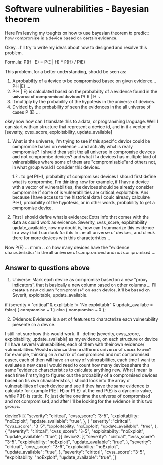 # Software vulnerabilities - Bayesian theorem

Here I'm leaving my toughts on how to use bayesian theorem to predict: how compromise is a device based on certain evidence.

Okey .. I'll try to write my ideas about how to designed and resolve this problem.

Formula: 
P(H | E) = P(E | H) * P(H) / P(E)

This problem, for a better understanding, should be seen as:
1. A probability of a device to be compromised based on given evidence... P(H|E) ... 
2. P(H | E) is calculated based on the probability of a evidence found in the universe of compromised devices P( E | H ).
3. It multiply by the probability of the hypotesis in the universe of devices.
4. Divided by the probability of seen the evidences in the all universe of cases P (E) ... 

okey now how can I translate this to a data, or programming language. Well I can start with an structure that represent a device id, and in it a vector of [severity, cvss_score, exploitability, update_available] 

1. What is the universe, I'm trying to see if this specific device could be compromise based on evidence .. and actually what is really compromise? I should then split the all universe in compromise devices and not compromise devices? and what if a devices has multiple 
kind of vulnerabilities where some of them are "compromisable"and others not, in what group would I consider this devices.

    1.2 . to get P(H), probabilty of compromises devices I should first define what is compromise, I'm thinking now for example, if I have a device with a vector of vulnerabilities, the devices should be already consider compromise if some of is vulnerabilities are critical, 
    exploitable. And because I have access to the historical data I could already calculate P(H), probability of the hypotesis, or in other words, probability to get a compromise device.

3. First I should define what is evidence: Extra info that comes with the data as could work as evidence. Severity, cvss_score, exploitability, update_available, now my doubt is, how can I summarize this evidence in a way that I can look for this in the all universe 
of devices, and check there for more devices with this characteristics .. 


Now P(E) ... mmm .. on how many devices have the "evidence characteristics"in the all universe of compromised and not compromised ...

## Answer to questions above

1. Universe: Mark each device as compromise based on a new "proxy indicators", that is basically a new column based on other columns ... I'll create a new column "compromise" on each device, it'll be based on Severit, exploitable, update_available.

if (severity = "critical" & explitable != "No exploitablr" & update_availabe = false) { compromise = 1 } else { compromise = 0 }; 

2. Evidence: Evidence is a set of features to characterize each vulnerability presente on a device. 

I still not sure how this would work. If I define [severity, cvss_score, exploitability, update_available] as my evidence, on each structure or device I'll have several vulnerabilities, each of them with their own evidence/ vulnerabilities. Would evidence 
then a different universe of cases to see? for example, thinking on a matrix of compromised and not compromised cases, each of then will have an array of vulnerabilities, each time I want to evaluate a new case I would need to count how many devices share this same "evidence characteristics
to calculate anything new. What I mean is each time I'm trying to figured out the probability of a compromised devices based on tis own characteristics, I should look into the array of vulnerabilities of each device and see if they have the same evidence to calculate for example
P(E | H) or P( E), at the end P(E) is a dynamic value, while P(H) is static. I'd just define one time the universe of compromised and not compromised, and after I'll be looking for the evidence in this two groups.

                                                                
device1: [{
            "severity": "ciritcal",
            "cvss_score": "3-5",
            "exploitability: "noExploit",
            "update_available": "true",
        },
        {    "severity": "ciritcal",
            "cvss_score": "3-5",
            "exploitability: "noExploit",
            "update_available": "true",
        },
        {
            "severity": "ciritcal",
            "cvss_score": "3-5",
            "exploitability: "noExploit",
            "update_available": "true",
        }]
device2: [{
            "severity": "ciritcal",
            "cvss_score": "3-5",
            "exploitability: "noExploit",
            "update_available": "true",
        },
            "severity": "ciritcal",
            "cvss_score": "3-5",
            "exploitability: "noExploit",
            "update_available": "true",
        },
            "severity": "ciritcal",
            "cvss_score": "3-5",
            "exploitability: "noExploit",
            "update_available": "true",
        }]

